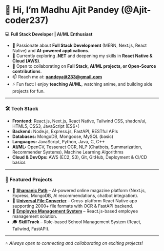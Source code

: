 # 👋 Hi, I’m Madhu Ajit Pandey (@Ajit-coder237)  

💻 **Full Stack Developer | AI/ML Enthusiast**  

- 👀 Passionate about **Full Stack Development** (MERN, Next.js, React Native) and **AI-powered applications**.  
- 🌱 Currently exploring **.NET** and deepening my skills in **React Native & Cloud (AWS)**.  
- 💞️ Open to collaborating on **Full Stack, AI/ML projects, or Open-Source contributions**.  
- 📫 Reach me at: **pandeyajit233@gmail.com**  
- ⚡ Fun fact: I enjoy **teaching AI/ML**, watching anime, and building side projects for fun.  

---

### 🛠️ Tech Stack  
- **Frontend:** React.js, Next.js, React Native, Tailwind CSS, shadcn/ui, HTML5, CSS3, JavaScript (ES6+)  
- **Backend:** Node.js, Express.js, FastAPI, RESTful APIs  
- **Databases:** MongoDB, Mongoose, MySQL (basic)  
- **Languages:** JavaScript, Python, Java, C, C++  
- **AI/ML:** OpenCV, Tesseract OCR, NLP (Chatbots, Summarization, Recommender Systems), Machine Learning Algorithms  
- **Cloud & DevOps:** AWS (EC2, S3), Git, GitHub, Deployment & CI/CD basics  

---

### 📌 Featured Projects  
- 📰 [**Shamanic Path**](https://github.com/onlycodingcontent/magazineviewingwebsite) – AI-powered online magazine platform (Next.js, Express, MongoDB, AI recommendations, chatbot integration).  
- 🔄 [**Universal File Converter**](https://github.com/Ajit-coder237/file-weaver) – Cross-platform React Native app supporting 2000+ file formats with OCR & FastAPI backend.  
- 👥 [**Employee Management System**](https://github.com/Ajit-coder237/Employee-Management-System) – React.js-based employee management solution.  
- 🎓 **SkillTrack** – Role-based School Management System (React, Tailwind, FastAPI).  

---

⭐️ *Always open to connecting and collaborating on exciting projects!*  
